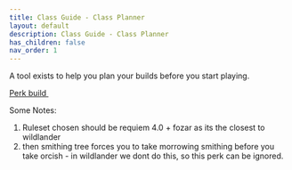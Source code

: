 ```yaml
---
title: Class Guide - Class Planner
layout: default
description: Class Guide - Class Planner
has_children: false
nav_order: 1
---
```


A tool exists to help you plan your builds before you start playing.

<a class="btn btn-pink" href="https://banananaut.github.io/NannerPlanner/" target="_blank" rel="noopener noreferrer">Perk build <svg viewBox="0 0 24 24" aria-labelledby="svg-external-link-title" width="1em" height="1em"><use xlink:href="#svg-external-link"></use></svg></a>


Some Notes:

1. Ruleset chosen should be requiem 4.0 + fozar as its the closest to wildlander
1. then smithing tree forces you to take morrowing smithing before you take orcish - in wildlander we dont do this, so this perk can be ignored.
